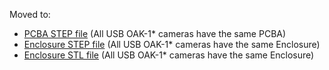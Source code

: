 Moved to:

- [PCBA STEP file](https://oak-files.fra1.cdn.digitaloceanspaces.com/OAK-1/OAK-1_PCBA.STEP) (All USB OAK-1* cameras have the same PCBA)
- [Enclosure STEP file](https://oak-files.fra1.cdn.digitaloceanspaces.com/OAK-1/OAK-1_ENCLOSURE.step) (All USB OAK-1* cameras have the same Enclosure)
- [Enclosure STL file](https://oak-files.fra1.cdn.digitaloceanspaces.com/OAK-1/OAK-1_ENCLOSURE.STL) (All USB OAK-1* cameras have the same Enclosure)